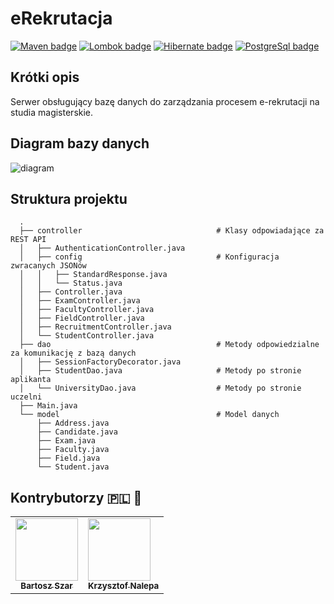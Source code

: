 # eRekrutacja

[![Maven badge](https://img.shields.io/badge/Maven-4.0.0-red)](https://maven.apache.org)
[![Lombok badge](https://img.shields.io/badge/Project_Lombok-1.18.12-green)](https://mvnrepository.com/artifact/org.projectlombok/lombok)
[![Hibernate badge](https://img.shields.io/badge/Hibernate-5.4.13-yellow)](https://mvnrepository.com/artifact/org.hibernate/hibernate-core)
[![PostgreSql badge](https://img.shields.io/badge/PostgreSQL-42.2.12-%2346A9EE)](https://mvnrepository.com/artifact/org.postgresql/postgresql)

## Krótki opis

Serwer obsługujący bazę danych do zarządzania procesem e-rekrutacji na studia magisterskie.

## Diagram bazy danych
![diagram](https://github.com/szarbartosz/eRecruitment/blob/master/diagram.png)

## Struktura projektu
```
  .
  ├── controller                              # Klasy odpowiadające za REST API
  │   ├── AuthenticationController.java
  │   ├── config                              # Konfiguracja zwracanych JSONów
  │   │   ├── StandardResponse.java
  │   │   └── Status.java
  │   ├── Controller.java
  │   ├── ExamController.java
  │   ├── FacultyController.java
  │   ├── FieldController.java
  │   ├── RecruitmentController.java
  │   └── StudentController.java
  ├── dao                                     # Metody odpowiedzialne za komunikację z bazą danych
  │   ├── SessionFactoryDecorator.java        
  │   ├── StudentDao.java                     # Metody po stronie aplikanta
  │   └── UniversityDao.java                  # Metody po stronie uczelni
  ├── Main.java
  └── model                                   # Model danych
      ├── Address.java
      ├── Candidate.java
      ├── Exam.java
      ├── Faculty.java
      ├── Field.java
      └── Student.java
```
## Kontrybutorzy :poland: :onion:
<table>
  <tr>
    <td align="center"><a href="https://github.com/szarbartosz"><img src="https://avatars3.githubusercontent.com/u/48298481?s=400&u=f61ccb0f734a51dc2a1115e6478839be62cb2216&v=4" width="100px;" alt=""/><br /><sub><b>Bartosz Szar</b></sub></a><br /></td>
    <td align="cefix fixanter"><a href="https://github.com/kraleppa"><img src="https://avatars1.githubusercontent.com/u/56135216?s=460&u=359e017d16c70a31d3bdb086172308cc6f045acf&v=4" width="100px;" alt=""/><br /><sub><b>Krzysztof Nalepa</b></sub></a><br />
    </td>
  </tr>
</table>


